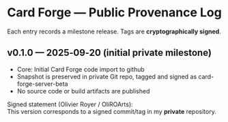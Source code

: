 # Card Forge — Public Provenance Log

Each entry records a milestone release. Tags are **cryptographically signed**.

## v0.1.0 — 2025‑09‑20 (initial private milestone)
- Core: Initial Card Forge code import to github
- Snapshot is preserved in private Git repo, tagged and signed as card-forge-server-beta
- No source code or build artifacts are published

Signed statement (Olivier Royer / OliROArts):  
This version corresponds to a signed commit/tag in my **private** repository.
